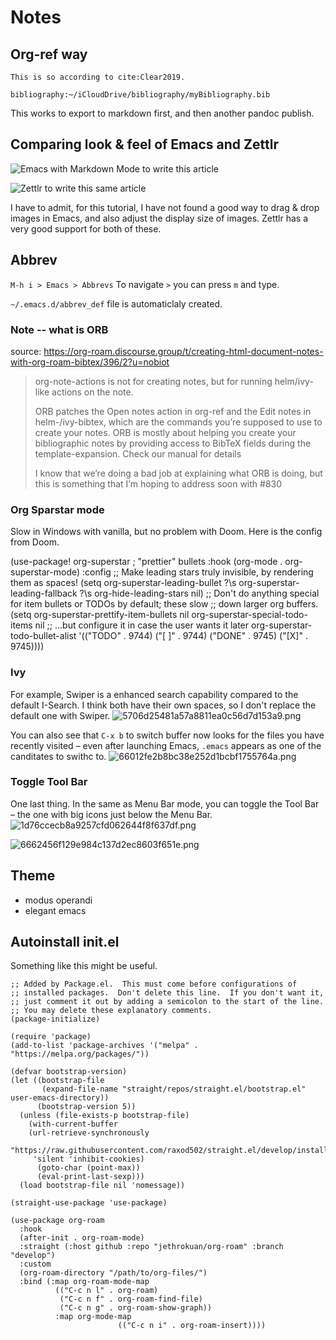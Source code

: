 # Notes

## Org-ref way

```
This is so according to cite:Clear2019.

bibliography:~/iCloudDrive/bibliography/myBibliography.bib
```

This works to export to markdown first, and then another pandoc publish.


## Comparing look & feel of Emacs and Zettlr

![Emacs with Markdown Mode to write this article](images/2020-06-18_21-36-31.png)

![Zettlr to write this same article](images/2020-06-18_21-36-47.png)

I have to admit, for this tutorial, I have not found a good way to drag & drop images in Emacs, and also adjust the display size of images. Zettlr has a very good support for both of these. 

## Abbrev
`M-h i > Emacs > Abbrevs`
To navigate `>` you can press `m` and type.

`~/.emacs.d/abbrev_def` file is automaticlaly created.

 
### Note -- what is ORB

source: <https://org-roam.discourse.group/t/creating-html-document-notes-with-org-roam-bibtex/396/2?u=nobiot>

> org-note-actions is not for creating notes, but for running helm/ivy-like actions on the note.
>
> ORB patches the Open notes action in org-ref and the Edit notes in helm-/ivy-bibtex, which are the commands you’re supposed to use to create your notes. ORB is mostly about helping you create your bibliographic notes by providing access to BibTeX fields during the template-expansion. Check our manual for details
>
> I know that we’re doing a bad job at explaining what ORB is doing, but this is something that I’m hoping to address soon with #830


### Org Sparstar mode
Slow in Windows with vanilla, but no problem with Doom.
Here is the config from Doom.

(use-package! org-superstar ; "prettier" bullets
  :hook (org-mode . org-superstar-mode)
  :config
  ;; Make leading stars truly invisible, by rendering them as spaces!
  (setq org-superstar-leading-bullet ?\s
        org-superstar-leading-fallback ?\s
        org-hide-leading-stars nil)
  ;; Don't do anything special for item bullets or TODOs by default; these slow
  ;; down larger org buffers.
  (setq org-superstar-prettify-item-bullets nil
        org-superstar-special-todo-items nil
        ;; ...but configure it in case the user wants it later
        org-superstar-todo-bullet-alist
        '(("TODO" . 9744)
          ("[ ]"  . 9744)
          ("DONE" . 9745)
          ("[X]"  . 9745))))

### Ivy
For example, Swiper is a enhanced search capability compared to the default I-Search. I think both have their own spaces, so I don't replace the default one with Swiper. 
![5706d25481a57a8811ea0c56d7d153a9.png](images\5706d25481a57a8811ea0c56d7d153a9.png)

You can also see that `C-x b` to switch buffer now looks for the files you have recently visited – even after launching Emacs, `.emacs` appears as one of the canditates to swithc to.
![66012fe2b8bc38e252d1bcbf1755764a.png](images\66012fe2b8bc38e252d1bcbf1755764a.png)



### Toggle Tool Bar
One last thing. In the same as Menu Bar mode, you can toggle the Tool Bar – the one with big icons just below the Menu Bar.
![1d76ccecb8a9257cfd062644f8f637df.png](images\1d76ccecb8a9257cfd062644f8f637df.png)

![6662456f129e984c137d2ec8603f651e.png](images\6662456f129e984c137d2ec8603f651e.png)



## Theme
- modus operandi
- elegant emacs

## Autoinstall init.el

Something like this might be useful.
```
;; Added by Package.el.  This must come before configurations of
;; installed packages.  Don't delete this line.  If you don't want it,
;; just comment it out by adding a semicolon to the start of the line.
;; You may delete these explanatory comments.
(package-initialize)

(require 'package)
(add-to-list 'package-archives '("melpa" . "https://melpa.org/packages/"))

(defvar bootstrap-version)
(let ((bootstrap-file
       (expand-file-name "straight/repos/straight.el/bootstrap.el" user-emacs-directory))
      (bootstrap-version 5))
  (unless (file-exists-p bootstrap-file)
    (with-current-buffer
	(url-retrieve-synchronously
	 "https://raw.githubusercontent.com/raxod502/straight.el/develop/install.el"
	 'silent 'inhibit-cookies)
      (goto-char (point-max))
      (eval-print-last-sexp)))
  (load bootstrap-file nil 'nomessage))

(straight-use-package 'use-package)

(use-package org-roam
  :hook
  (after-init . org-roam-mode)
  :straight (:host github :repo "jethrokuan/org-roam" :branch "develop")
  :custom
  (org-roam-directory "/path/to/org-files/")
  :bind (:map org-roam-mode-map
	      (("C-c n l" . org-roam)
	       ("C-c n f" . org-roam-find-file)
	       ("C-c n g" . org-roam-show-graph))
	      :map org-mode-map
	                    (("C-c n i" . org-roam-insert))))
  ```
